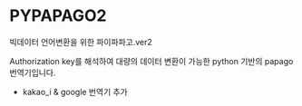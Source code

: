 # PYPAPAGO2
빅데이터 언어변환을 위한 파이파파고.ver2

Authorization key를 해석하여 대량의 데이터 변환이 가능한 python 기반의 papago 번역기입니다.
+ kakao_i & google 번역기 추가
